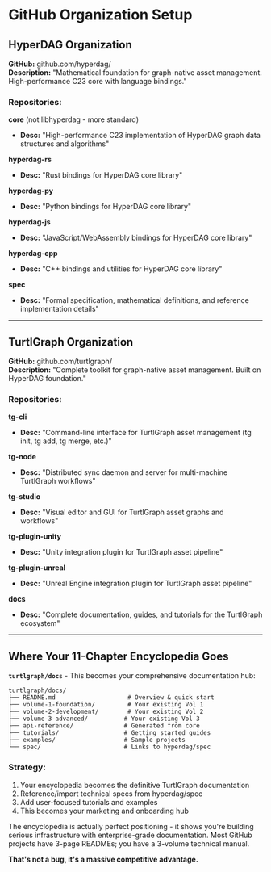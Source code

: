 # GitHub Organization Setup

## HyperDAG Organization
**GitHub:** github.com/hyperdag/  
**Description:** "Mathematical foundation for graph-native asset management. High-performance C23 core with language bindings."

### Repositories:

**core** (not libhyperdag - more standard)
- **Desc:** "High-performance C23 implementation of HyperDAG graph data structures and algorithms"

**hyperdag-rs**
- **Desc:** "Rust bindings for HyperDAG core library"

**hyperdag-py**
- **Desc:** "Python bindings for HyperDAG core library"

**hyperdag-js**
- **Desc:** "JavaScript/WebAssembly bindings for HyperDAG core library"

**hyperdag-cpp**
- **Desc:** "C++ bindings and utilities for HyperDAG core library"

**spec**
- **Desc:** "Formal specification, mathematical definitions, and reference implementation details"

---

## TurtlGraph Organization
**GitHub:** github.com/turtlgraph/  
**Description:** "Complete toolkit for graph-native asset management. Built on HyperDAG foundation."

### Repositories:

**tg-cli**
- **Desc:** "Command-line interface for TurtlGraph asset management (tg init, tg add, tg merge, etc.)"

**tg-node**
- **Desc:** "Distributed sync daemon and server for multi-machine TurtlGraph workflows"

**tg-studio**
- **Desc:** "Visual editor and GUI for TurtlGraph asset graphs and workflows"

**tg-plugin-unity**
- **Desc:** "Unity integration plugin for TurtlGraph asset pipeline"

**tg-plugin-unreal**
- **Desc:** "Unreal Engine integration plugin for TurtlGraph asset pipeline"

**docs**
- **Desc:** "Complete documentation, guides, and tutorials for the TurtlGraph ecosystem"

---

## Where Your 11-Chapter Encyclopedia Goes

**`turtlgraph/docs`** - This becomes your comprehensive documentation hub:

```
turtlgraph/docs/
├── README.md                    # Overview & quick start
├── volume-1-foundation/         # Your existing Vol 1
├── volume-2-development/        # Your existing Vol 2  
├── volume-3-advanced/          # Your existing Vol 3
├── api-reference/              # Generated from core
├── tutorials/                  # Getting started guides
├── examples/                   # Sample projects
└── spec/                       # Links to hyperdag/spec
```

### Strategy:
1. Your encyclopedia becomes the definitive TurtlGraph documentation
2. Reference/import technical specs from hyperdag/spec
3. Add user-focused tutorials and examples
4. This becomes your marketing and onboarding hub

The encyclopedia is actually perfect positioning - it shows you're building serious infrastructure with enterprise-grade documentation. Most GitHub projects have 3-page READMEs; you have a 3-volume technical manual.

**That's not a bug, it's a massive competitive advantage.**